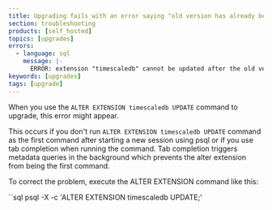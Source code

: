 ```yaml
---
title: Upgrading fails with an error saying "old version has already been loaded"
section: troubleshooting
products: [self_hosted]
topics: [upgrades]
errors:
  - language: sql
    message: |-
      ERROR: extension "timescaledb" cannot be updated after the old version has already been loaded
keywords: [upgrades]
tags: [upgrade]
---
```


<!---
* Use this format for writing troubleshooting sections:
 - Cause: What causes the problem?
 - Consequence: What does the user see when they hit this problem?
 - Fix/Workaround: What can the user do to fix or work around the problem? Provide a "Resolving" Procedure if required.
 - Result: When the user applies the fix, what is the result when the same action is applied?
* Copy this comment at the top of every troubleshooting page
-->

When you use the `ALTER EXTENSION timescaledb UPDATE` command to upgrade, this
error might appear.

This occurs if you don't run `ALTER EXTENSION timescaledb UPDATE` command as the
first command after starting a new session using psql or if you use tab
completion when running the command. Tab completion triggers metadata queries in
the background which prevents the alter extension from being the first command.

To correct the problem, execute the ALTER EXTENSION command like this:

``sql
psql -X -c 'ALTER EXTENSION timescaledb UPDATE;'
```
